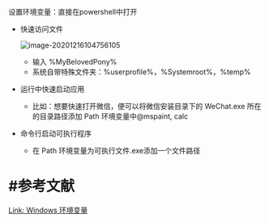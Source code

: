设置环境变量：直接在powershell中打开

- 快速访问文件

  ![image-20201216104756105](https://cdn.jsdelivr.net/gh/DaiDuncan/PicUploader/img/20201216104756.png)

  - 输入 %MyBelovedPony%
  - 系统自带特殊文件夹：%userprofile%，%Systemroot%，%temp%



- 运行中快速启动应用
  - 比如：想要快速打开微信，便可以将微信安装目录下的 WeChat.exe 所在的目录路径添加 Path 环境变量中@mspaint, calc

- 命令行启动可执行程序
  - 在 Path 环境变量为可执行文件.exe添加一个文件路径



# #参考文献

[Link: Windows 环境变量](https://zhuanlan.zhihu.com/p/67726501)